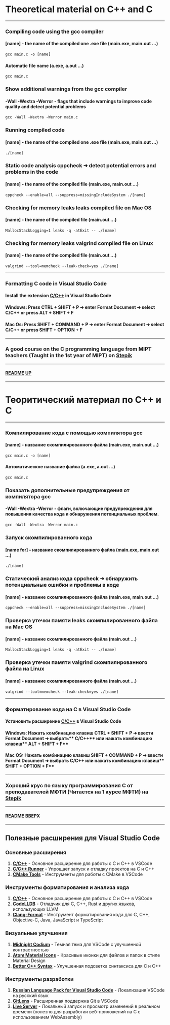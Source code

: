 # Theoretical material on C++ and C
<a name="up"></a>

---

### Compiling code using the **gcc** compiler
#### [name] - the name of the compiled one .exe file (main.exe, main.out ...)
```commandline
gcc main.c -o [name]
```
#### Automatic file name (a.exe, a.out ...)
```commandline
gcc main.c
```

### Show additional warnings from the gcc compiler
#### **-Wall -Wextra -Werror** - flags that include warnings to improve code quality and detect potential problems
```commandline
gcc -Wall -Wextra -Werror main.c
```

### Running compiled code
#### [name] - the name of the compiled one .exe file (main.exe, main.out ...)
```commandline
./[name]
```

### Static code analysis **cppcheck** ➜ detect potential errors and problems in the code
#### [name] - the name of the compiled file (main.exe, main.out ...)
```commandline
cppcheck --enable=all --suppress=missingIncludeSystem ./[name]
```

### Checking for memory leaks **leaks** compiled file on **Mac OS**
#### [name] - the name of the compiled file (main.out ...)
```commandline
MallocStackLogging=1 leaks -q -atExit -- ./[name]
```


### Checking for memory leaks **valgrind** compiled file on **Linux**
#### [name] - the name of the compiled file (main.out ...)
```commandline
valgrind --tool=memcheck --leak-check=yes ./[name]
```


---

### Formatting C code in Visual Studio Code
#### Install the extension [C/C++](https://marketplace.visualstudio.com/items?itemName=ms-vscode.cpptools) in Visual Studio Code

#### **Windows**: Press **CTRL + SHIFT + P** ➜ enter **Format Document** ➜ select **C/C++** or press **ALT + SHIFT + F**

#### **Mac Os**: Press **SHIFT + COMMAND + P** ➜ enter **Format Document** ➜ select **C/C++** or press **SHIFT + OPTION + F**

---

### A good course on the C programming language from MIPT teachers (Taught in the 1st year of MIPT) on [Stepik](https://stepik.org/course/57680/info)


---

#### [README](README.md) [UP](#up)

---

# Теоритический материал по C++ и C
<a name="вверх"></a>

---

### Компилирование кода с помощью компилятора **gcc**
#### [name] - название скомпилированного файла (main.exe, main.out ...)
```commandline
gcc main.c -o [name]
```
#### Автоматическое название файла (a.exe, a.out ...)
```commandline
gcc main.c
```

### Показать дополнительные предупреждения от компилятора gcc
#### **-Wall -Wextra -Werror** - флаги, включающие предупреждения для повышения качества кода и обнаружения потенциальных проблем.
```commandline
gcc -Wall -Wextra -Werror main.c
```

### Запуск скомпилированного кода 
#### [name for] - название скомпилированного файла (main.exe, main.out ...)
```commandline
./[name]
```

### Статический анализ кода **cppcheck** ➜ обнаружить потенциальные ошибки и проблемы в коде
#### [name] - название скомпилированного файла (main.exe, main.out ...)
```commandline
cppcheck --enable=all --suppress=missingIncludeSystem ./[name]
```

### Проверка утечки памяти **leaks** скомпилированного файла на **Mac OS**
#### [name] - название скомпилированного файла (main.out ...)
```commandline
MallocStackLogging=1 leaks -q -atExit -- ./[name]
```


### Проверка утечки памяти **valgrind** скомпилированного файла на **Linux**
#### [name] - название скомпилированного файла (main.out ...)
```commandline
valgrind --tool=memcheck --leak-check=yes ./[name]
```

---

### Форматирование кода на C в Visual Studio Code
#### Установить расширение [C/C++](https://marketplace.visualstudio.com/items?itemName=ms-vscode.cpptools) в Visual Studio Code

#### **Windows**: Нажать комбинацию клавиш **CTRL + SHIFT + P** ➜ ввести **Format Document** ➜ выбрать** C/C++** или нажать комбинацию клавиш** ALT + SHIFT + F**

#### **Mac OS**: Нажать комбинацию клавиш **SHIFT + COMMAND + P** ➜ ввести **Format Document** ➜ выбрать **C/C++** или нажать комбинацию клавиш** SHIFT + OPTION + F**

---

### Хороший крус по языку программирования C от преподавателей МФТИ (Читается на 1 курсе МФТИ) на [Stepik](https://stepik.org/course/57680/info)

---

#### [README](README.md) [ВВЕРХ](#вверх)

---

## Полезные расширения для **Visual Studio Code**

### Основные расширения

1. [**C/C++**](https://marketplace.visualstudio.com/items?itemName=ms-vscode.cpptools) - Основное расширение для работы с C и C++ в VSCode
2. [**C/C++ Runner**](https://marketplace.visualstudio.com/items?itemName=franneck94.c-cpp-runner) - Упрощает запуск и отладку проектов на C и C++
3. [**CMake Tools**](https://marketplace.visualstudio.com/items?itemName=ms-vscode.cmake-tools) - Инструменты для работы с CMake в VSCode

### Инструменты форматирования и анализа кода

1. [**C/C++**](https://marketplace.visualstudio.com/items?itemName=ms-vscode.cpptools) - Основное расширение для работы с C и C++ в VSCode
2. [**CodeLLDB**](https://marketplace.visualstudio.com/items?itemName=vadimcn.vscode-lldb) - Отладчик для C, C++, Rust и других языков, использующих LLVM
3. [**Clang-Format**](https://marketplace.visualstudio.com/items?itemName=xaver.clang-format) - Инструмент форматирования кода для C, C++, Objective-C, Java, JavaScript и TypeScript

### Визуальные улучшения

1. [**Midnight Codium**](https://marketplace.visualstudio.com/items?itemName=mischah.midnight-codium) - Темная тема для VSCode с улучшенной контрастностью
2. [**Atom Material Icons**](https://marketplace.visualstudio.com/items?itemName=donjayamanne.python-environment-manager) - Красивые иконки для файлов и папок в стиле Material Design
3. [**Better C++ Syntax**](https://marketplace.visualstudio.com/items?itemName=jeff-hykin.better-cpp-syntax) - Улучшенная подсветка синтаксиса для C и C++

### Инструменты разработки

1. [**Russian Language Pack for Visual Studio Code**](https://marketplace.visualstudio.com/items?itemName=MS-CEINTL.vscode-language-pack-ru) - Локализация VSCode на русский язык
2. [**GitLens**](https://marketplace.visualstudio.com/items?itemName=eamodio.gitlens) - Расширенная поддержка Git в VSCode
3. [**Live Server**](https://marketplace.visualstudio.com/items?itemName=ritwickdey.LiveServer) - Локальный запуск и просмотр изменений в реальном времени (полезно для разработки веб-приложений на C с использованием WebAssembly)
   

